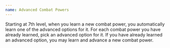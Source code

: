 ```yaml
---
name: Advanced Combat Powers
---
```

Starting at 7th level, when you learn a new combat power, you automatically learn one of the advanced
options for it. For each combat power you have already learned, pick an advanced option for it. If you have already learned
an advanced option, you may learn and advance a new combat power.
